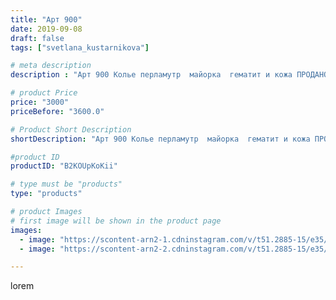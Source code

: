 ```yaml
---
title: "Арт 900"
date: 2019-09-08
draft: false
tags: ["svetlana_kustarnikova"]

# meta description
description : "Арт 900 Колье перламутр  майорка  гематит и кожа ПРОДАНО"

# product Price
price: "3000"
priceBefore: "3600.0"

# Product Short Description
shortDescription: "Арт 900 Колье перламутр  майорка  гематит и кожа ПРОДАНО"

#product ID
productID: "B2KOUpKoKii"

# type must be "products"
type: "products"

# product Images
# first image will be shown in the product page
images:
  - image: "https://scontent-arn2-1.cdninstagram.com/v/t51.2885-15/e35/70121448_494294274482116_3218062508246620339_n.jpg?se=7&tp=1&_nc_ht=scontent-arn2-1.cdninstagram.com&_nc_cat=104&_nc_ohc=ukeBpkVNM84AX_fzl-r&ccb=7-4&oh=5c75412eb2c484a85391726e2ad3ff23&oe=6083CA93&ig_cache_key=MjEyODU3Njc1ODM2NzMwNjMxNA%3D%3D.2-ccb7-4"
  - image: "https://scontent-arn2-2.cdninstagram.com/v/t51.2885-15/e35/68728828_500568277177664_5614159833619314089_n.jpg?se=7&tp=1&_nc_ht=scontent-arn2-2.cdninstagram.com&_nc_cat=108&_nc_ohc=Oqk3R4C7hksAX-RQ-Ti&ccb=7-4&oh=828aec936713584ccdcaea2822fa907e&oe=60818693&ig_cache_key=MjEyODU3Njc1ODM1MDM1Mjc1Mg%3D%3D.2-ccb7-4"

---
```

lorem
